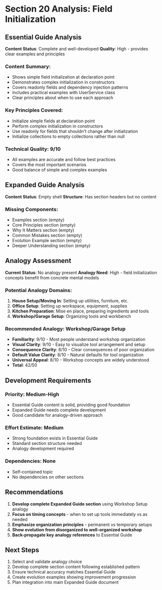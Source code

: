 # Section 20 Analysis: Field Initialization

## Essential Guide Analysis

**Content Status**: Complete and well-developed
**Quality**: High - provides clear examples and principles

### Content Summary:
- Shows simple field initialization at declaration point
- Demonstrates complex initialization in constructors
- Covers readonly fields and dependency injection patterns
- Includes practical examples with UserService class
- Clear principles about when to use each approach

### Key Principles Covered:
- Initialize simple fields at declaration point
- Perform complex initialization in constructors
- Use readonly for fields that shouldn't change after initialization
- Initialize collections to empty collections rather than null

### Technical Quality: 9/10
- All examples are accurate and follow best practices
- Covers the most important scenarios
- Good balance of simple and complex examples

## Expanded Guide Analysis

**Content Status**: Empty shell
**Structure**: Has section headers but no content

### Missing Components:
- Examples section (empty)
- Core Principles section (empty)
- Why It Matters section (empty)
- Common Mistakes section (empty)
- Evolution Example section (empty)
- Deeper Understanding section (empty)

## Analogy Assessment

**Current Status**: No analogy present
**Analogy Need**: High - field initialization concepts benefit from concrete mental models

### Potential Analogy Domains:
1. **House Setup/Moving In**: Setting up utilities, furniture, etc.
2. **Office Setup**: Setting up workspace, equipment, supplies
3. **Kitchen Preparation**: Mise en place, preparing ingredients and tools
4. **Workshop/Garage Setup**: Organizing tools and workbench

### Recommended Analogy: Workshop/Garage Setup
- **Familiarity**: 9/10 - Most people understand workshop organization
- **Visual Clarity**: 9/10 - Easy to visualize tool arrangement and setup
- **Consequence Clarity**: 8/10 - Clear consequences of poor organization
- **Default Value Clarity**: 8/10 - Natural defaults for tool organization
- **Universal Appeal**: 8/10 - Workshop concepts are widely understood
- **Total**: 42/50

## Development Requirements

### Priority: Medium-High
- Essential Guide content is solid, providing good foundation
- Expanded Guide needs complete development
- Good candidate for analogy-driven approach

### Effort Estimate: Medium
- Strong foundation exists in Essential Guide
- Standard section structure needed
- Analogy development required

### Dependencies: None
- Self-contained topic
- No dependencies on other sections

## Recommendations

1. **Develop complete Expanded Guide section** using Workshop Setup analogy
2. **Focus on timing concepts** - when to set up tools immediately vs as needed
3. **Emphasize organization principles** - permanent vs temporary setups
4. **Show evolution from disorganized to well-organized workshop**
5. **Back-propagate key analogy references** to Essential Guide

## Next Steps

1. Select and validate analogy choice
2. Develop complete section content following established pattern
3. Ensure technical accuracy matches Essential Guide
4. Create evolution examples showing improvement progression
5. Plan integration into main Expanded Guide document